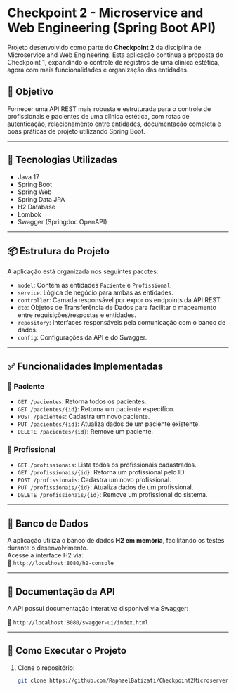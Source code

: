 # Checkpoint 2 - Microservice and Web Engineering (Spring Boot API)

Projeto desenvolvido como parte do **Checkpoint 2** da disciplina de Microservice and Web Engineering. Esta aplicação continua a proposta do Checkpoint 1, expandindo o controle de registros de uma clínica estética, agora com mais funcionalidades e organização das entidades.

## 🎯 Objetivo

Fornecer uma API REST mais robusta e estruturada para o controle de profissionais e pacientes de uma clínica estética, com rotas de autenticação, relacionamento entre entidades, documentação completa e boas práticas de projeto utilizando Spring Boot.

---

## 🚀 Tecnologias Utilizadas

- Java 17  
- Spring Boot  
- Spring Web  
- Spring Data JPA  
- H2 Database  
- Lombok  
- Swagger (Springdoc OpenAPI)

---

## 📦 Estrutura do Projeto

A aplicação está organizada nos seguintes pacotes:

- `model`: Contém as entidades `Paciente` e `Profissional`.
- `service`: Lógica de negócio para ambas as entidades.
- `controller`: Camada responsável por expor os endpoints da API REST.
- `dto`: Objetos de Transferência de Dados para facilitar o mapeamento entre requisições/respostas e entidades.
- `repository`: Interfaces responsáveis pela comunicação com o banco de dados.
- `config`: Configurações da API e do Swagger.

---

## ✅ Funcionalidades Implementadas

### 🔹 Paciente

- `GET /pacientes`: Retorna todos os pacientes.
- `GET /pacientes/{id}`: Retorna um paciente específico.
- `POST /pacientes`: Cadastra um novo paciente.
- `PUT /pacientes/{id}`: Atualiza dados de um paciente existente.
- `DELETE /pacientes/{id}`: Remove um paciente.

### 🔹 Profissional

- `GET /profissionais`: Lista todos os profissionais cadastrados.
- `GET /profissionais/{id}`: Retorna um profissional pelo ID.
- `POST /profissionais`: Cadastra um novo profissional.
- `PUT /profissionais/{id}`: Atualiza dados de um profissional.
- `DELETE /profissionais/{id}`: Remove um profissional do sistema.

---

## 🧪 Banco de Dados

A aplicação utiliza o banco de dados **H2 em memória**, facilitando os testes durante o desenvolvimento.  
Acesse a interface H2 via:  
📍 `http://localhost:8080/h2-console`

---

## 📑 Documentação da API

A API possui documentação interativa disponível via Swagger:

📍 `http://localhost:8080/swagger-ui/index.html`

---

## 🔧 Como Executar o Projeto

1. Clone o repositório:
   ```bash
   git clone https://github.com/RaphaelBatizati/Checkpoint2Microservers.git

